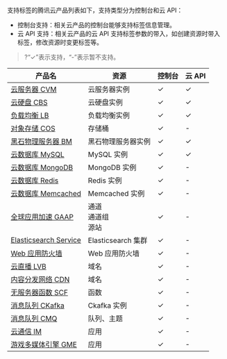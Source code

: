 支持标签的腾讯云产品列表如下，支持类型分为控制台和云 API：

- 控制台支持：相关云产品的控制台能够支持标签信息管理。
- 云 API 支持：相关云产品的云 API 支持标签参数的带入，如创建资源时带入标签，修改资源时变更标签等。

> ?“&#10003;”表示支持，“-”表示暂不支持。

|                            产品名                            | 资源               | 控制台 | 云 API |
| ---------------------------------------------------------- | ------------------ |----| ----|
| [云服务器 CVM](https://cloud.tencent.com/document/product/213/19548)  | 云服务器实例       |  &#10003;    |  &#10003;    |
|   [云硬盘 CBS](https://cloud.tencent.com/document/product/362)   | 云硬盘实例         |   &#10003;    |  &#10003;    |
|  [负载均衡 LB](https://cloud.tencent.com/document/product/214)  | 负载均衡实例       |  &#10003;    |  &#10003;    |
|  [对象存储 COS](https://cloud.tencent.com/document/product/436)  | 存储桶             |   &#10003;    |   -    |
| [黑石物理服务器 BM](https://cloud.tencent.com/document/product/386/15188) | 黑石物理服务器实例 |   &#10003;    |   &#10003;    |
| [云数据库 MySQL](https://cloud.tencent.com/document/product/236/30971) | MySQL 实例         |   &#10003;    |   &#10003;    |
|[云数据库 MongoDB](https://cloud.tencent.com/document/product/240)        |MongoDB 实例        |   &#10003;    |    -     |
|[云数据库 Redis](https://cloud.tencent.com/document/product/239)        |Redis 实例        |   &#10003;    |    -     |
|[云数据库 Memcached](https://cloud.tencent.com/document/product/241)       |Memcached 实例        |   &#10003;    |    -     |
|[全球应用加速 GAAP](https://cloud.tencent.com/document/product/608) | 通道<br>通道组<br>源站 |   &#10003;    |   -    |
|[Elasticsearch Service](https://cloud.tencent.com/document/product/845)                     | Elasticsearch 集群 |   &#10003;    |   -    |
|[Web 应用防火墙](https://cloud.tencent.com/document/product/627)                        | Web 应用防火墙     |   &#10003;    |   -    |
|[云直播 LVB](https://cloud.tencent.com/document/product/267)                            | 域名               |   &#10003;    |   -    |
|[内容分发网络 CDN](https://cloud.tencent.com/document/product/228)        |域名        |   &#10003;    |    -     |
|[无服务器函数 SCF](https://cloud.tencent.com/document/product/583)        |函数        |   &#10003;    |    - |
|[消息队列 CKafka](https://cloud.tencent.com/document/product/597/33354)        |Ckafka 实例        |   &#10003;    |    -     |
|[消息队列 CMQ](https://cloud.tencent.com/document/product/406/33348)        |队列、主题        |   &#10003;    |    -     |
|[云通信 IM](https://cloud.tencent.com/document/product/269)        |应用        |   &#10003;    |    -     |
|[游戏多媒体引擎 GME](https://cloud.tencent.com/document/product/607)        |应用        |   &#10003;    |    -    |
